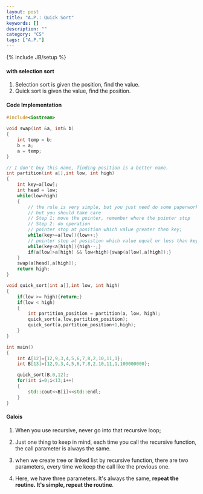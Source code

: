 ```yaml
---
layout: post
title: "A.P.: Quick Sort"
keywords: []
description: ""
category: "CS"
tags: ["A.P."]
---
```

{% include JB/setup %}


#### with selection sort
1. Selection sort is given the position, find the value.
2. Quick sort is given the value, find the position.


#### Code Implementation

```cpp
#include<iostream>

void swap(int &a, int& b)
{
	int temp = b;
	b = a;
	a = temp;
}

// I don't buy this name, finding position is a better name.
int partition(int a[],int low, int high)
{
	int key=a[low];
	int head = low;
	while(low<high)
	{
		// the rule is very simple, but you just need do some paperwork
		// but you should take care
		// Step 1: move the pointer, remember where the pointer stop
		// Step 2: do operation
		// pointer stop at position which value greater then key;
		while(key>=a[low]){low++;}
		// pointer stop at posistion which value equal or less than key;
		while(key<a[high]){high--;}
		if(a[low]>a[high] && low<high){swap(a[low],a[high]);}
	}
	swap(a[head],a[high]);
	return high;
}

void quick_sort(int a[],int low, int high)
{
	if(low >= high){return;}
	if(low < high)
	{
		int partition_position = partition(a, low, high);
		quick_sort(a,low,partition_position);
		quick_sort(a,partition_position+1,high);
	}
}

int main()
{
	int A[12]={12,9,3,4,5,6,7,8,2,10,11,1};
	int B[13]={12,9,3,4,5,6,7,8,2,10,11,1,100000000};

	quick_sort(B,0,12);
	for(int i=0;i<13;i++)
	{
		std::cout<<B[i]<<std::endl;
	}
}
```

#### Galois
1. When you use recursive, never go into that recursive loop;
2. Just one thing to keep in mind, each time you call the recursive function,
   the call parameter is always the same.
3. when we create tree or linked list by recursive function, there are two
   parameters, every time we keep the call like the previous one.

4. Here, we have three parameters. It's always the same, **repeat the routine.
   It's simple, repeat the routine**.



